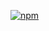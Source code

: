 [![npm](https://img.shields.io/npm/v/@yesmaintenance/scripts?label=Build&logo=rust&color=black&logoColor=white&labelColor=black&logoWidth=15e)][@yesmaintenance/scripts]

[@yesmaintenance/scripts]: https://npmjs.org/@yesmaintenance/scripts
